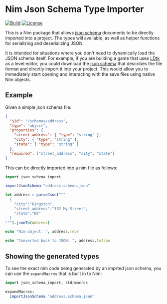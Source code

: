 # Nim Json Schema Type Importer

[![Build](https://github.com/Nycto/NimJsonSchemaTypes/actions/workflows/build.yml/badge.svg)](https://github.com/Nycto/NimJsonSchemaTypes/actions/workflows/build.yml)
[![License](https://img.shields.io/badge/License-MIT-blue.svg)](https://github.com/Nycto/NimJsonSchemaTypes/blob/main/LICENSE)

This is a Nim package that allows [json schema](https://json-schema.org) documents to be directly
imported into a project. The types will available, as well as helper functions for serializing
and deserializing JSON.

It is intended for situations where you don't need to dynamically load the JSON schema itself. For example, if you
are building a game that uses [LDtk](https://ldtk.io) as a level editor, you could download the
[json schema](https://ldtk.io/docs/game-dev/json-overview/json-schema/) that describes the file format and directly
import it into your project. This would allow you to immediately start opening and interacting with the save
files using native Nim objects.

## Example

Given a simple json schema file:

```json address.schema.json
{
  "$id": "/schemas/address",
  "type": "object",
  "properties": {
    "street_address": { "type": "string" },
    "city": { "type": "string" },
    "state": { "type": "string" }
  },
  "required": ["street_address", "city", "state"]
}
```

This can be directly imported into a nim file as follows:

```nim basic.nim
import json_schema_import

importJsonSchema "address.schema.json"

let address = parseJson("""
  {
    "city":"Kingston",
    "street_address":"132 My Street",
    "state":"NY"
  }
""").jsonTo(Address)

echo "Nim object: ", address.repr

echo "Converted back to JSON: ", address.toJson
```

## Showing the generated types

To see the exact nim code being generated by an imprted json schema, you can use the `expandMacros` that is
built in to Nim:

```nim expandMacros.nim
import json_schema_import, std/macros

expandMacros:
  importJsonSchema "address.schema.json"
```